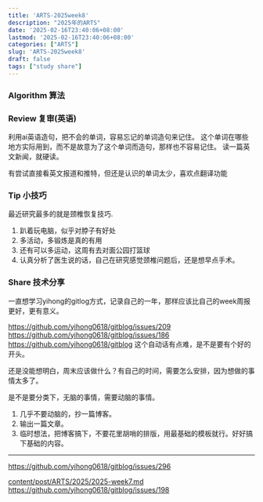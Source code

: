 ```yaml
---
title: 'ARTS-2025week8'
description: "2025年的ARTS"
date: '2025-02-16T23:40:06+08:00'
lastmod: '2025-02-16T23:40:06+08:00'
categories: ["ARTS"]
slug: 'ARTS-2025week8'
draft: false
tags: ["study share"]
---
```



### Algorithm 算法



### Review 复审(英语)
利用ai英语造句，把不会的单词，容易忘记的单词造句来记住。
这个单词在哪些地方实际用到，而不是故意为了这个单词而造句，那样也不容易记住。
读一篇英文新闻，就硬读。

有尝试直接看英文报道和推特，但还是认识的单词太少，喜欢点翻译功能

### Tip 小技巧

最近研究最多的就是颈椎恢复技巧.
1. 趴着玩电脑，似乎对脖子有好处
2. 多活动，多锻炼是真的有用
3. 还有可以多运动，这周有去对面公园打篮球
4. 认真分析了医生说的话，自己在研究感觉颈椎问题后，还是想早点手术。

### Share 技术分享

一直想学习yihong的gitlog方式，记录自己的一年，那样应该比自己的week周报更好，更有意义。

https://github.com/yihong0618/gitblog/issues/209
https://github.com/yihong0618/gitblog/issues/186
https://github.com/yihong0618/gitblog
这个自动话有点难，是不是要有个好的开头。

还是没能想明白，周末应该做什么？有自己的时间，需要怎么安排，因为想做的事情太多了。

是不是要分类下，无脑的事情，需要动脑的事情。
1. 几乎不要动脑的，抄一篇博客。
2. 输出一篇文章。
3. 临时想法，把博客搞下，不要花里胡哨的排版，用最基础的模板就行。好好搞下基础的内容。

---
https://github.com/yihong0618/gitblog/issues/296

[content/post/ARTS/2025/2025-week7.md](https://github.com/yihong0618/gitblog/issues/209)
https://github.com/yihong0618/gitblog/issues/198
